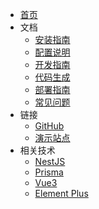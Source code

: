* [首页](/)
* 文档
  * [安装指南](/install.md)
  * [配置说明](/config.md)
  * [开发指南](/guide.md)
  * [代码生成](code_gen.md)
  * [部署指南](guide.md?id=部署)
  * [常见问题](/faq.md)
* 链接
  * [GitHub](https://github.com/Carole007/carole-admin)
  * [演示站点](https://carole-admin-demo.carole.top)
* 相关技术
  * [NestJS](https://nestjs.com/)
  * [Prisma](https://www.prisma.io/)
  * [Vue3](https://vuejs.org/)
  * [Element Plus](https://element-plus.org/)
